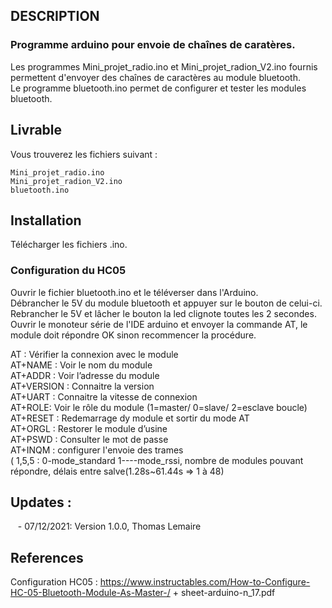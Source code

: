 ## DESCRIPTION
### Programme arduino pour envoie de chaînes de caratères.</br>
Les programmes Mini_projet_radio.ino et Mini_projet_radion_V2.ino fournis permettent d'envoyer des chaînes de caractères au module bluetooth.</br>
Le programme bluetooth.ino permet de configurer et tester les modules bluetooth.</br>

## Livrable
Vous trouverez les fichiers suivant :
```
Mini_projet_radio.ino
Mini_projet_radion_V2.ino
bluetooth.ino
``` 

## Installation
Télécharger les fichiers .ino.</br>

### Configuration du HC05
Ouvrir le fichier bluetooth.ino et le téléverser dans l'Arduino.</br>
Débrancher le 5V du module bluetooth et appuyer sur le bouton de celui-ci.</br>
Rebrancher le 5V et lâcher le bouton la led clignote toutes les 2 secondes.</br>
Ouvrir le monoteur série de l'IDE arduino et envoyer la commande AT, le module doit répondre OK sinon recommencer la procédure.</br>

AT : Vérifier la connexion avec le module</br>
AT+NAME : Voir le nom du module</br>
AT+ADDR : Voir l’adresse du module</br>
AT+VERSION : Connaitre la version</br>
AT+UART : Connaitre la vitesse de connexion</br>
AT+ROLE: Voir le rôle du module (1=master/ 0=slave/ 2=esclave boucle)</br>
AT+RESET : Redemarrage dy module et sortir du mode AT</br>
AT+ORGL : Restorer le module d’usine</br>
AT+PSWD : Consulter le mot de passe</br>
AT+INQM : configurer l'envoie des trames </br> ( 1,5,5 : 0-mode_standard 1----mode_rssi, nombre de modules pouvant répondre, délais entre salve(1.28s~61.44s => 1 à 48)

## Updates :
&nbsp;&nbsp;&nbsp;- 07/12/2021: Version 1.0.0, Thomas Lemaire

## References
Configuration HC05 : https://www.instructables.com/How-to-Configure-HC-05-Bluetooth-Module-As-Master-/
                      + sheet-arduino-n_17.pdf
